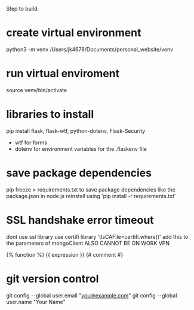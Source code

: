 Step to build:

# create virtual environment
python3 -m venv /Users/jk4678/Documents/personal_website/venv

# run virtual enviroment
source venv/bin/activate

# libraries to install
pip install flask, flask-wtf, python-dotenv, Flask-Security 
- wtf for forms
- dotenv for environment variables for the .flaskenv file

# save package dependencies 
pip freeze > requirements.txt
to save package dependencies like the package.json in node.js
reinstall using 'pip install -r requirements.txt'

# SSL handshake error timeout
dont use ssl library use certifi library
'tlsCAFile=certifi.where()' add this to the parameters of mongoClient
ALSO CANNOT BE ON WORK VPN

{% function %}
{{ expression }}
{# comment #}

# git version control
git config --global user.email "you@example.com"
git config --global user.name "Your Name"